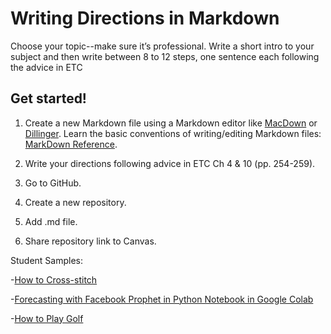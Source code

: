 # Writing Directions in Markdown

Choose your topic--make sure it’s professional. Write a short intro to your subject and then write between 8 to 12 steps, one sentence each following the advice in ETC

## Get started!

1. Create a new Markdown file using a Markdown editor like [MacDown](https://github.com/MacDownApp) or [Dillinger](https://dillinger.io). Learn the basic conventions of writing/editing Markdown files: [MarkDown Reference](https://daringfireball.net/projects/markdown/). 

2. Write your directions following advice in ETC Ch 4 & 10 (pp. 254-259). 

3. Go to GitHub.

4. Create a new repository. 

5. Add .md file.

6. Share repository link to Canvas. 


Student Samples:

-[How to Cross-stitch](https://github.com/chloeccmt/Cross-Stitch)

-[Forecasting with Facebook Prophet in Python Notebook in Google Colab](https://github.com/als429/600/blob/main/assignments/3/directions.md)

-[How to Play Golf](https://github.com/sim1029/Golf-Instructions)











